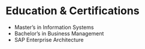 # Education & Certifications

- Master’s in Information Systems
- Bachelor’s in Business Management
- SAP Enterprise Architecture